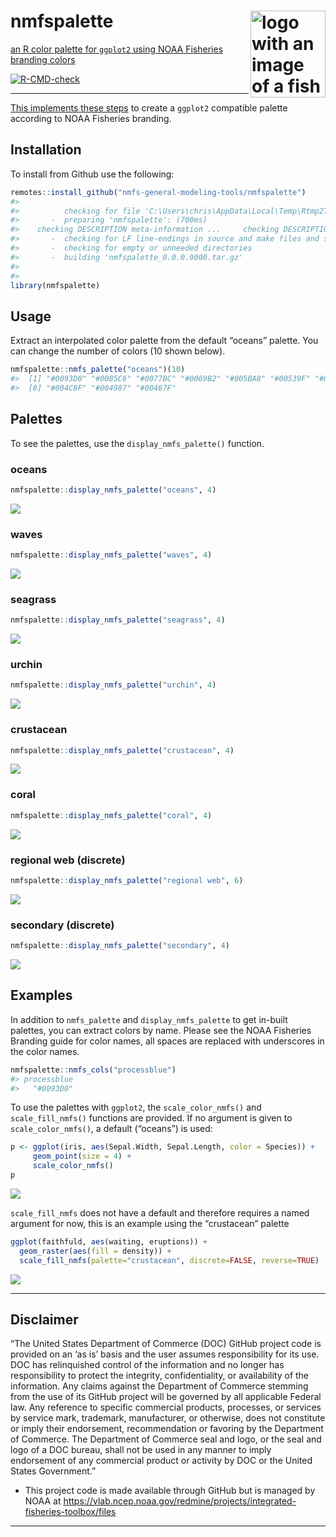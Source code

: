 <!-- README.md is generated from README.Rmd. Please edit that file -->

# nmfspalette <a href={https:://nmfs-general-modeling-tools.github.io/nmfspalette}><img src="man/figures/logo.png" align="right" width=120 height=139 alt="logo with an image of a fish in multiple palette colors" />

an R color palette for `ggplot2` using NOAA Fisheries branding colors

![R-CMD-check](https://github.com/nmfs-general-modeling-tools/nmfspalette/workflows/R-CMD-check/badge.svg)

-----

This implements these
[steps](https://drsimonj.svbtle.com/creating-corporate-colour-palettes-for-ggplot2)
to create a `ggplot2` compatible palette according to NOAA Fisheries
branding.

## Installation

To install from Github use the following:

``` r
remotes::install_github("nmfs-general-modeling-tools/nmfspalette")
#> 
#>          checking for file 'C:\Users\chris\AppData\Local\Temp\Rtmp2ThU6L\remotes340878d969de\nmfs-general-modeling-tools-nmfspalette-cdd9bf6/DESCRIPTION' ...  v  checking for file 'C:\Users\chris\AppData\Local\Temp\Rtmp2ThU6L\remotes340878d969de\nmfs-general-modeling-tools-nmfspalette-cdd9bf6/DESCRIPTION' (349ms)
#>       -  preparing 'nmfspalette': (700ms)
#>    checking DESCRIPTION meta-information ...     checking DESCRIPTION meta-information ...   v  checking DESCRIPTION meta-information
#>       -  checking for LF line-endings in source and make files and shell scripts
#>       -  checking for empty or unneeded directories
#>       -  building 'nmfspalette_0.0.0.9000.tar.gz'
#>      
#> 
library(nmfspalette)
```

## Usage

Extract an interpolated color palette from the default “oceans” palette.
You can change the number of colors (10 shown below).

``` r
nmfspalette::nmfs_palette("oceans")(10)
#>  [1] "#0093D0" "#0085C6" "#0077BC" "#0069B2" "#005BA8" "#00539F" "#005097"
#>  [8] "#004C8F" "#004987" "#00467F"
```

## Palettes

To see the palettes, use the `display_nmfs_palette()` function.

### oceans

``` r
nmfspalette::display_nmfs_palette("oceans", 4)
```

![](man/figures/displ_oceans-1.png)<!-- -->

### waves

``` r
nmfspalette::display_nmfs_palette("waves", 4)
```

![](man/figures/displ_waves-1.png)<!-- -->

### seagrass

``` r
nmfspalette::display_nmfs_palette("seagrass", 4)
```

![](man/figures/displ_seagrass-1.png)<!-- -->

### urchin

``` r
nmfspalette::display_nmfs_palette("urchin", 4)
```

![](man/figures/displ_urchin-1.png)<!-- -->

### crustacean

``` r
nmfspalette::display_nmfs_palette("crustacean", 4)
```

![](man/figures/displ_crustacean-1.png)<!-- -->

### coral

``` r
nmfspalette::display_nmfs_palette("coral", 4)
```

![](man/figures/displ_coral-1.png)<!-- -->

### regional web (discrete)

``` r
nmfspalette::display_nmfs_palette("regional web", 6)
```

![](man/figures/displ_regional_web-1.png)<!-- -->

### secondary (discrete)

``` r
nmfspalette::display_nmfs_palette("secondary", 4)
```

![](man/figures/displ_secondary-1.png)<!-- -->

## Examples

In addition to `nmfs_palette` and `display_nmfs_palette` to get in-built
palettes, you can extract colors by name. Please see the NOAA Fisheries
Branding guide for color names, all spaces are replaced with underscores
in the color names.

``` r
nmfspalette::nmfs_cols("processblue")
#> processblue 
#>   "#0093D0"
```

To use the palettes with `ggplot2`, the `scale_color_nmfs()` and
`scale_fill_nmfs()` functions are provided. If no argument is given to
`scale_color_nmfs()`, a default (“oceans”) is used:

``` r
p <- ggplot(iris, aes(Sepal.Width, Sepal.Length, color = Species)) +
     geom_point(size = 4) +
     scale_color_nmfs()
p
```

![](man/figures/default_plot-1.png)<!-- -->

`scale_fill_nmfs` does not have a default and therefore requires a named
argument for now, this is an example using the “crustacean” palette

``` r
ggplot(faithfuld, aes(waiting, eruptions)) +
  geom_raster(aes(fill = density)) +
  scale_fill_nmfs(palette="crustacean", discrete=FALSE, reverse=TRUE)
```

![](man/figures/scale_fill_example-1.png)<!-- -->

-----

## Disclaimer

“The United States Department of Commerce (DOC) GitHub project code is
provided on an ‘as is’ basis and the user assumes responsibility for its
use. DOC has relinquished control of the information and no longer has
responsibility to protect the integrity, confidentiality, or
availability of the information. Any claims against the Department of
Commerce stemming from the use of its GitHub project will be governed by
all applicable Federal law. Any reference to specific commercial
products, processes, or services by service mark, trademark,
manufacturer, or otherwise, does not constitute or imply their
endorsement, recommendation or favoring by the Department of Commerce.
The Department of Commerce seal and logo, or the seal and logo of a DOC
bureau, shall not be used in any manner to imply endorsement of any
commercial product or activity by DOC or the United States Government.”

  - This project code is made available through GitHub but is managed by
    NOAA at
    <https://vlab.ncep.noaa.gov/redmine/projects/integrated-fisheries-toolbox/files>

-----
